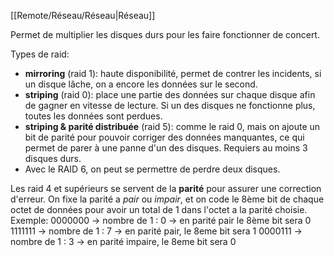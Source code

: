 [[Remote/Réseau/Réseau|Réseau]]

Permet de multiplier les disques durs pour les faire fonctionner de concert.

Types de raid:
- **mirroring** (raid 1): haute disponibilité, permet de contrer les incidents, si un disque lâche, on a encore les données sur le second. 
- **striping** (raid 0): place une partie des données sur chaque disque afin de gagner en vitesse de lecture. Si un des disques ne fonctionne plus, toutes les données sont perdues.
- **striping & parité distribuée** (raid 5): comme le raid 0, mais on ajoute un bit de parité pour pouvoir corriger des données manquantes, ce qui permet de parer à une panne d'un des disques. Requiers au moins 3 disques durs.
- Avec le RAID 6, on peut se permettre de perdre deux disques.

Les raid 4 et supérieurs se servent de la **parité** pour assurer une correction d'erreur.
On fixe la parité a *pair* ou *impair*, et on code le 8ème bit de chaque octet de données pour avoir un total de 1 dans l'octet a la parité choisie.
Exemple:
	0000000 -> nombre de 1 : 0 -> en parité pair le 8ème bit sera 0
	1111111 -> nombre de 1 : 7 -> en parité pair, le 8eme bit sera 1
	0000111 -> nombre de 1 : 3 -> en parité impaire, le 8eme bit sera 0